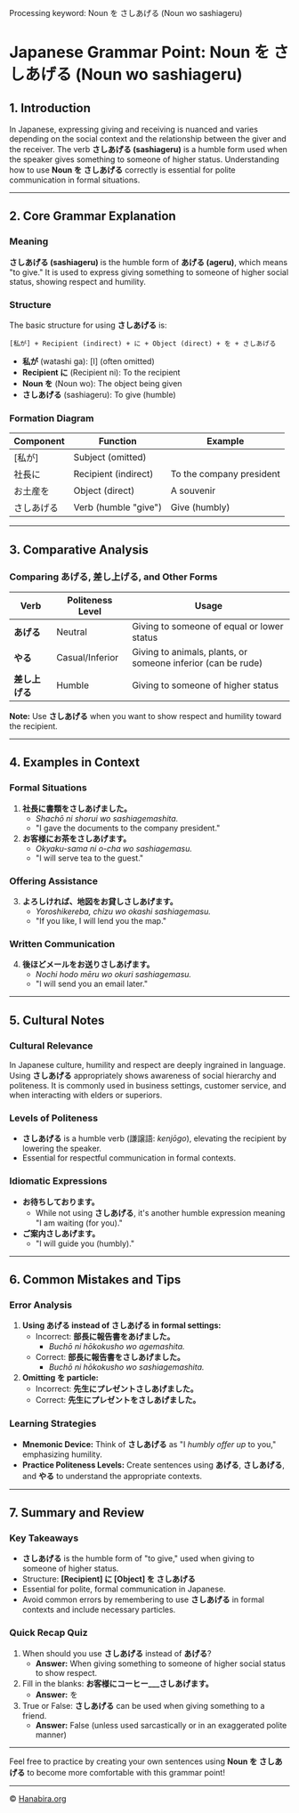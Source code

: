 Processing keyword: Noun を さしあげる (Noun wo sashiageru)
# Japanese Grammar Point: Noun を さしあげる (Noun wo sashiageru)

## 1. Introduction
In Japanese, expressing giving and receiving is nuanced and varies depending on the social context and the relationship between the giver and the receiver. The verb **さしあげる (sashiageru)** is a humble form used when the speaker gives something to someone of higher status. Understanding how to use **Noun を さしあげる** correctly is essential for polite communication in formal situations.

---
## 2. Core Grammar Explanation
### Meaning
**さしあげる (sashiageru)** is the humble form of **あげる (ageru)**, which means "to give." It is used to express giving something to someone of higher social status, showing respect and humility.
### Structure
The basic structure for using **さしあげる** is:
```
[私が] + Recipient (indirect) + に + Object (direct) + を + さしあげる
```
- **私が** (watashi ga): [I] (often omitted)
- **Recipient に** (Recipient ni): To the recipient
- **Noun を** (Noun wo): The object being given
- **さしあげる** (sashiageru): To give (humble)
### Formation Diagram

| Component         | Function              | Example                      |
|-------------------|-----------------------|------------------------------|
| [私が]            | Subject (omitted)     |                              |
| 社長に             | Recipient (indirect)   | To the company president     |
| お土産を           | Object (direct)        | A souvenir                   |
| さしあげる         | Verb (humble "give")  | Give (humbly)                |

---
## 3. Comparative Analysis
### Comparing あげる, 差し上げる, and Other Forms

| Verb            | Politeness Level | Usage                                    |
|-----------------|------------------|------------------------------------------|
| **あげる**       | Neutral          | Giving to someone of equal or lower status |
| **やる**         | Casual/Inferior  | Giving to animals, plants, or someone inferior (can be rude) |
| **差し上げる**     | Humble           | Giving to someone of higher status       |

**Note:** Use **さしあげる** when you want to show respect and humility toward the recipient.

---
## 4. Examples in Context
### Formal Situations
1. **社長に書類をさしあげました。**
   - *Shachō ni shorui wo sashiagemashita.*
   - "I gave the documents to the company president."
2. **お客様にお茶をさしあげます。**
   - *Okyaku-sama ni o-cha wo sashiagemasu.*
   - "I will serve tea to the guest."
### Offering Assistance
3. **よろしければ、地図をお貸しさしあげます。**
   - *Yoroshikereba, chizu wo okashi sashiagemasu.*
   - "If you like, I will lend you the map."
### Written Communication
4. **後ほどメールをお送りさしあげます。**
   - *Nochi hodo mēru wo okuri sashiagemasu.*
   - "I will send you an email later."
---
## 5. Cultural Notes
### Cultural Relevance
In Japanese culture, humility and respect are deeply ingrained in language. Using **さしあげる** appropriately shows awareness of social hierarchy and politeness. It is commonly used in business settings, customer service, and when interacting with elders or superiors.
### Levels of Politeness
- **さしあげる** is a humble verb (謙譲語: *kenjōgo*), elevating the recipient by lowering the speaker.
- Essential for respectful communication in formal contexts.
### Idiomatic Expressions
- **お待ちしております。**
  - While not using **さしあげる**, it's another humble expression meaning "I am waiting (for you)."
- **ご案内さしあげます。**
  - "I will guide you (humbly)."
---
## 6. Common Mistakes and Tips
### Error Analysis
1. **Using あげる instead of さしあげる in formal settings:**
   - Incorrect: **部長に報告書をあげました。**
     - *Buchō ni hōkokusho wo agemashita.*
   - Correct: **部長に報告書をさしあげました。**
     - *Buchō ni hōkokusho wo sashiagemashita.*
2. **Omitting を particle:**
   - Incorrect: **先生にプレゼントさしあげました。**
   - Correct: **先生にプレゼントをさしあげました。**
### Learning Strategies
- **Mnemonic Device:** Think of **さしあげる** as "I *humbly offer up* to you," emphasizing humility.
- **Practice Politeness Levels:** Create sentences using **あげる**, **さしあげる**, and **やる** to understand the appropriate contexts.
---
## 7. Summary and Review
### Key Takeaways
- **さしあげる** is the humble form of "to give," used when giving to someone of higher status.
- Structure: **[Recipient] に [Object] を さしあげる**
- Essential for polite, formal communication in Japanese.
- Avoid common errors by remembering to use **さしあげる** in formal contexts and include necessary particles.
### Quick Recap Quiz
1. When should you use **さしあげる** instead of **あげる**?
   - **Answer:** When giving something to someone of higher social status to show respect.
2. Fill in the blanks: **お客様にコーヒー___さしあげます。**
   - **Answer:** を
3. True or False: **さしあげる** can be used when giving something to a friend.
   - **Answer:** False (unless used sarcastically or in an exaggerated polite manner)
---
Feel free to practice by creating your own sentences using **Noun を さしあげる** to become more comfortable with this grammar point!


---

© [Hanabira.org](https://hanabira.org)

